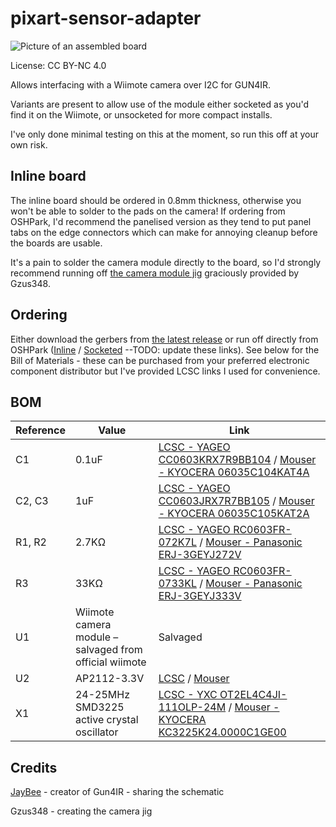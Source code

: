 # pixart-sensor-adapter

![Picture of an assembled board](https://github.com/eatnooM/pixart-sensor-adapter/assets/1300835/742e38c2-cac4-4380-a321-d081cb5f061d)

License: CC BY-NC 4.0

Allows interfacing with a Wiimote camera over I2C for GUN4IR.

Variants are present to allow use of the module either socketed as you'd find it on the Wiimote, or unsocketed for more compact installs.

I've only done minimal testing on this at the moment, so run this off at your own risk.

## Inline board

The inline board should be ordered in 0.8mm thickness, otherwise you won't be able to solder to the pads on the camera! If ordering from OSHPark, I'd recommend the panelised version as they tend to put panel tabs on the edge connectors which can make for annoying cleanup before the boards are usable.

It's a pain to solder the camera module directly to the board, so I'd strongly recommend running off [the camera module jig](inline/Wii-IR-camera-solder-guideGun4IR-v7.stl) graciously provided by Gzus348.

## Ordering

Either download the gerbers from [the latest release](https://github.com/eatnooM/pixart-sensor-adapter/releases/latest) or run off directly from OSHPark ([Inline](https://oshpark.com/shared_projects/EPIfHW2C) / [Socketed](https://oshpark.com/shared_projects/FovxzPdv) --TODO: update these links). See below for the Bill of Materials - these can be purchased from your preferred electronic component distributor but I've provided LCSC links I used for convenience.

## BOM

| Reference | Value | Link |
|-----------|-------|------|
| C1 | 0.1uF | [LCSC - YAGEO CC0603KRX7R9BB104](https://www.lcsc.com/product-detail/_YAGEO-_C14663.html) / [Mouser - KYOCERA 06035C104KAT4A](https://www.mouser.com/ProductDetail/KYOCERA-AVX/06035C104KAT4A?qs=wQ3bP3iXTzYfFzAFm7vUeQ%3D%3D) |
| C2, C3 | 1uF | [LCSC - YAGEO CC0603JRX7R7BB105](https://www.lcsc.com/product-detail/_YAGEO-_C519560.html) / [Mouser - KYOCERA 06035C105KAT2A](https://www.mouser.com/ProductDetail/KYOCERA-AVX/06035C105KAT2A?qs=%252BdQmOuGyFcGCdIIWh6fU7Q%3D%3D)|
| R1, R2 | 2.7KΩ | [LCSC - YAGEO RC0603FR-072K7L](https://www.lcsc.com/product-detail/_YAGEO-_C114612.html) / [Mouser - Panasonic ERJ-3GEYJ272V](https://www.mouser.com/ProductDetail/Panasonic/ERJ-3GEYJ272V?qs=sGAEpiMZZMvdGkrng054tw5%2FFYq5P%2FDo1QNxauZrLUw%3D) |
| R3 | 33KΩ | [LCSC - YAGEO RC0603FR-0733KL](https://www.lcsc.com/product-detail/Chip-Resistor-Surface-Mount_YAGEO-RC0603FR-0733KL_C126359.html) / [Mouser - Panasonic ERJ-3GEYJ333V](https://www.mouser.com/ProductDetail/Panasonic/ERJ-3GEYJ333V?qs=JjxTDIFmKPQB8Hd2hIsG7w%3D%3D) |
| U1 | Wiimote camera module – salvaged from official wiimote | Salvaged |
| U2 | AP2112-3.3V | [LCSC](https://www.lcsc.com/product-detail/_Diodes-Incorporated-_C51118.html) / [Mouser](https://www.mouser.com/ProductDetail/Diodes-Incorporated/AP2112K-3.3TRG1) |
| X1 | 24-25MHz SMD3225 active crystal oscillator | [LCSC - YXC OT2EL4C4JI-111OLP-24M](https://www.lcsc.com/product-detail/Oscillators_YXC-OT2EL4C4JI-111OLP-24M_C5203548.html) / [Mouser - KYOCERA KC3225K24.0000C1GE00](https://www.mouser.com/ProductDetail/KYOCERA-AVX/KC3225K24.0000C1GE00?qs=rfsXwfL%252BOM9DBu9I0fBoew%3D%3D) |

## Credits

[JayBee](https://www.gun4ir.com/) - creator of Gun4IR - sharing the schematic

Gzus348 - creating the camera jig
